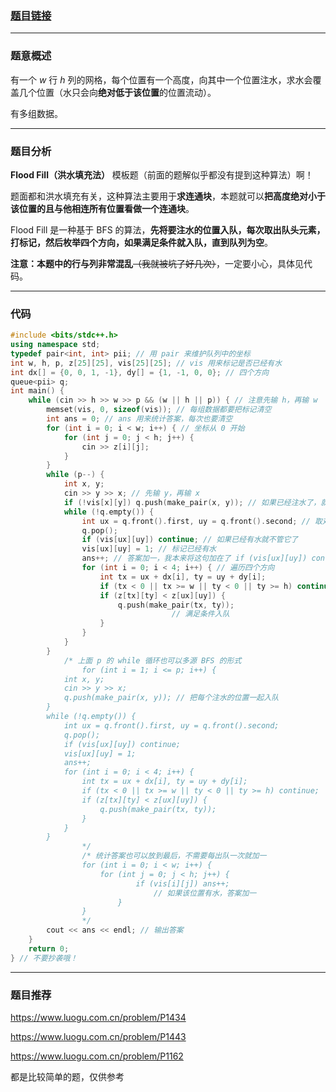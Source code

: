 ### [题目链接](https://www.luogu.com.cn/problem/AT178)

------------
### 题意概述

有一个 $w$ 行 $h$ 列的网格，每个位置有一个高度，向其中一个位置注水，求水会覆盖几个位置（水只会向**绝对低于该位置**的位置流动）。

有多组数据。

------------
### 题目分析

**Flood Fill（洪水填充法）** 模板题（前面的题解似乎都没有提到这种算法）啊！

题面都和洪水填充有关，这种算法主要用于**求连通块**，本题就可以**把高度绝对小于该位置的且与他相连所有位置看做一个连通块**。

Flood Fill 是一种基于 BFS 的算法，**先将要注水的位置入队，每次取出队头元素，打标记，然后枚举四个方向，如果满足条件就入队，直到队列为空**。

**注意：本题中的行与列非常混乱**~~（我就被坑了好几次）~~，一定要小心，具体见代码。

------------
### 代码

```cpp
#include <bits/stdc++.h>
using namespace std;
typedef pair<int, int> pii; // 用 pair 来维护队列中的坐标
int w, h, p, z[25][25], vis[25][25]; // vis 用来标记是否已经有水
int dx[] = {0, 0, 1, -1}, dy[] = {1, -1, 0, 0}; // 四个方向
queue<pii> q;
int main() {
	while (cin >> h >> w >> p && (w || h || p)) { // 注意先输 h，再输 w
		memset(vis, 0, sizeof(vis)); // 每组数据都要把标记清空
		int ans = 0; // ans 用来统计答案，每次也要清空
		for (int i = 0; i < w; i++) { // 坐标从 0 开始
			for (int j = 0; j < h; j++) {
				cin >> z[i][j];
			}
		}
		while (p--) {
			int x, y;
			cin >> y >> x; // 先输 y，再输 x
			if (!vis[x][y]) q.push(make_pair(x, y)); // 如果已经注水了，就不用再遍历了
			while (!q.empty()) {
				int ux = q.front().first, uy = q.front().second; // 取对头
				q.pop();
				if (vis[ux][uy]) continue; // 如果已经有水就不管它了
				vis[ux][uy] = 1; // 标记已经有水
				ans++; // 答案加一，我本来将这句加在了 if (vis[ux][uy]) continue; 这句前面，结果只过了两个点，原因是，如果放在前面会出现重复统计的情况
				for (int i = 0; i < 4; i++) { // 遍历四个方向
					int tx = ux + dx[i], ty = uy + dy[i];
					if (tx < 0 || tx >= w || ty < 0 || ty >= h) continue; // 如果出界了就不管它
					if (z[tx][ty] < z[ux][uy]) {
						q.push(make_pair(tx, ty));
                       				// 满足条件入队
					}
				}
			}
		}
        	/* 上面 p 的 while 循环也可以多源 BFS 的形式
            	for (int i = 1; i <= p; i++) {
			int x, y;
			cin >> y >> x;
			q.push(make_pair(x, y)); // 把每个注水的位置一起入队
		}
		while (!q.empty()) {
			int ux = q.front().first, uy = q.front().second;
			q.pop();
			if (vis[ux][uy]) continue;
			vis[ux][uy] = 1;
			ans++;
			for (int i = 0; i < 4; i++) {
				int tx = ux + dx[i], ty = uy + dy[i];
				if (tx < 0 || tx >= w || ty < 0 || ty >= h) continue;
				if (z[tx][ty] < z[ux][uy]) {
					q.push(make_pair(tx, ty));
				}
			}
		}
            	*/
                /* 统计答案也可以放到最后，不需要每出队一次就加一
                for (int i = 0; i < w; i++) {
                	for (int j = 0; j < h; j++) {
                    		if (vis[i][j]) ans++;
                            	// 如果该位置有水，答案加一
                    	}
                }
                */
		cout << ans << endl; // 输出答案
	}
	return 0;
} // 不要抄袭哦！
```
------------

### 题目推荐
<https://www.luogu.com.cn/problem/P1434>

<https://www.luogu.com.cn/problem/P1443>

<https://www.luogu.com.cn/problem/P1162>

都是比较简单的题，仅供参考
